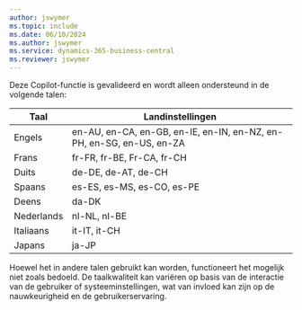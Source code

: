 ```yaml
---
author: jswymer
ms.topic: include
ms.date: 06/10/2024
ms.author: jswymer
ms.service: dynamics-365-business-central
ms.reviewer: jswymer
---
```

Deze Copilot-functie is gevalideerd en wordt alleen ondersteund in de volgende talen:

|Taal|Landinstellingen|
|-|-|
|Engels|en-AU, en-CA, en-GB, en-IE, en-IN, en-NZ, en-PH, en-SG, en-US, en-ZA|
|Frans|fr-FR, fr-BE, Fr-CA, fr-CH|
|Duits|de-DE, de-AT, de-CH|
|Spaans |es-ES, es-MS, es-CO, es-PE|
|Deens|da-DK|
|Nederlands|nl-NL, nl-BE|
|Italiaans|it-IT, it-CH|
|Japans|ja-JP|

Hoewel het in andere talen gebruikt kan worden, functioneert het mogelijk niet zoals bedoeld. De taalkwaliteit kan variëren op basis van de interactie van de gebruiker of systeeminstellingen, wat van invloed kan zijn op de nauwkeurigheid en de gebruikerservaring.
